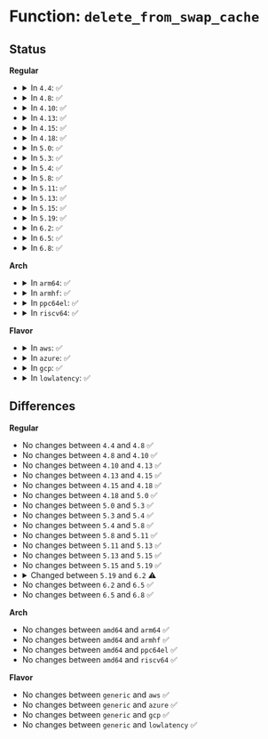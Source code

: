 # Function: <code>delete_from_swap_cache</code>

## Status
<b>Regular</b>
<ul>
<li>
<details>
<summary>In <code>4.4</code>: ✅</summary>

```c
void delete_from_swap_cache(struct page *page);
```

**Collision:** Unique Global

**Inline:** No

**Transformation:** False

**Instances:**

```
In mm/swap_state.c (ffffffff811d2910)
Location: mm/swap_state.c:212
Inline: False
Direct callers:
  - mm/shmem.c:shmem_getpage_gfp
  - mm/shmem.c:shmem_getpage_gfp
  - mm/shmem.c:shmem_unuse
  - mm/shmem.c:shmem_unuse
  - mm/swapfile.c:reuse_swap_page
  - mm/swapfile.c:free_swap_and_cache
  - mm/swapfile.c:try_to_unuse
  - mm/memory-failure.c:me_swapcache_clean
```
**Symbols:**

```
ffffffff811d2910-ffffffff811d2974: delete_from_swap_cache (STB_GLOBAL)
```
</details>
</li>
<li>
<details>
<summary>In <code>4.8</code>: ✅</summary>

```c
void delete_from_swap_cache(struct page *page);
```

**Collision:** Unique Global

**Inline:** No

**Transformation:** False

**Instances:**

```
In mm/swap_state.c (ffffffff811f05f0)
Location: mm/swap_state.c:216
Inline: False
Direct callers:
  - mm/shmem.c:shmem_getpage_gfp
  - mm/shmem.c:shmem_getpage_gfp
  - mm/shmem.c:shmem_unuse
  - mm/shmem.c:shmem_unuse
  - mm/shmem.c:shmem_unuse
  - mm/swapfile.c:try_to_unuse
  - mm/swapfile.c:free_swap_and_cache
  - mm/swapfile.c:reuse_swap_page
  - mm/memory-failure.c:me_swapcache_clean
```
**Symbols:**

```
ffffffff811f05f0-ffffffff811f0695: delete_from_swap_cache (STB_GLOBAL)
```
</details>
</li>
<li>
<details>
<summary>In <code>4.10</code>: ✅</summary>

```c
void delete_from_swap_cache(struct page *page);
```

**Collision:** Unique Global

**Inline:** No

**Transformation:** False

**Instances:**

```
In mm/swap_state.c (ffffffff81200fc0)
Location: mm/swap_state.c:218
Inline: False
Direct callers:
  - mm/shmem.c:shmem_getpage_gfp
  - mm/shmem.c:shmem_getpage_gfp
  - mm/shmem.c:shmem_unuse
  - mm/shmem.c:shmem_unuse
  - mm/shmem.c:shmem_unuse
  - mm/swapfile.c:try_to_unuse
  - mm/swapfile.c:free_swap_and_cache
  - mm/swapfile.c:reuse_swap_page
  - mm/memory-failure.c:me_swapcache_clean
```
**Symbols:**

```
ffffffff81200fc0-ffffffff81201065: delete_from_swap_cache (STB_GLOBAL)
```
</details>
</li>
<li>
<details>
<summary>In <code>4.13</code>: ✅</summary>

```c
void delete_from_swap_cache(struct page *page);
```

**Collision:** Unique Global

**Inline:** No

**Transformation:** False

**Instances:**

```
In mm/swap_state.c (ffffffff8120be20)
Location: mm/swap_state.c:236
Inline: False
Direct callers:
  - mm/vmscan.c:shrink_page_list
  - mm/shmem.c:shmem_getpage_gfp
  - mm/shmem.c:shmem_getpage_gfp
  - mm/shmem.c:shmem_unuse
  - mm/shmem.c:shmem_unuse
  - mm/shmem.c:shmem_unuse
  - mm/swapfile.c:try_to_unuse
  - mm/swapfile.c:free_swap_and_cache
  - mm/swapfile.c:reuse_swap_page
  - mm/memory-failure.c:me_swapcache_clean
```
**Symbols:**

```
ffffffff8120be20-ffffffff8120beaf: delete_from_swap_cache (STB_GLOBAL)
```
</details>
</li>
<li>
<details>
<summary>In <code>4.15</code>: ✅</summary>

```c
void delete_from_swap_cache(struct page *page);
```

**Collision:** Unique Global

**Inline:** No

**Transformation:** False

**Instances:**

```
In mm/swap_state.c (ffffffff81225420)
Location: mm/swap_state.c:267
Inline: False
Direct callers:
  - mm/shmem.c:shmem_getpage_gfp
  - mm/shmem.c:shmem_getpage_gfp
  - mm/shmem.c:shmem_unuse
  - mm/shmem.c:shmem_unuse
  - mm/shmem.c:shmem_unuse
  - mm/swapfile.c:try_to_unuse
  - mm/swapfile.c:free_swap_and_cache
  - mm/swapfile.c:reuse_swap_page
  - mm/memory-failure.c:me_swapcache_clean
```
**Symbols:**

```
ffffffff81225420-ffffffff812254ad: delete_from_swap_cache (STB_GLOBAL)
```
</details>
</li>
<li>
<details>
<summary>In <code>4.18</code>: ✅</summary>

```c
void delete_from_swap_cache(struct page *page);
```

**Collision:** Unique Global

**Inline:** No

**Transformation:** False

**Instances:**

```
In mm/swap_state.c (ffffffff812479c0)
Location: mm/swap_state.c:264
Inline: False
Direct callers:
  - mm/shmem.c:shmem_getpage_gfp
  - mm/shmem.c:shmem_getpage_gfp
  - mm/shmem.c:shmem_unuse
  - mm/shmem.c:shmem_unuse
  - mm/shmem.c:shmem_unuse
  - mm/swapfile.c:try_to_unuse
  - mm/swapfile.c:free_swap_and_cache
  - mm/swapfile.c:reuse_swap_page
  - mm/memory-failure.c:me_swapcache_clean
```
**Symbols:**

```
ffffffff812479c0-ffffffff81247a4d: delete_from_swap_cache (STB_GLOBAL)
```
</details>
</li>
<li>
<details>
<summary>In <code>5.0</code>: ✅</summary>

```c
void delete_from_swap_cache(struct page *page);
```

**Collision:** Unique Global

**Inline:** No

**Transformation:** False

**Instances:**

```
In mm/swap_state.c (ffffffff8125bf80)
Location: mm/swap_state.c:243
Inline: False
Direct callers:
  - mm/shmem.c:shmem_getpage_gfp
  - mm/shmem.c:shmem_getpage_gfp
  - mm/shmem.c:shmem_unuse
  - mm/shmem.c:shmem_unuse
  - mm/shmem.c:shmem_unuse
  - mm/swapfile.c:try_to_unuse
  - mm/swapfile.c:reuse_swap_page
  - mm/memory-failure.c:me_swapcache_clean
```
**Symbols:**

```
ffffffff8125bf80-ffffffff8125c012: delete_from_swap_cache (STB_GLOBAL)
```
</details>
</li>
<li>
<details>
<summary>In <code>5.3</code>: ✅</summary>

```c
void delete_from_swap_cache(struct page *page);
```

**Collision:** Unique Global

**Inline:** No

**Transformation:** False

**Instances:**

```
In mm/swap_state.c (ffffffff81277150)
Location: mm/swap_state.c:244
Inline: False
Direct callers:
  - mm/shmem.c:shmem_swapin_page
  - mm/shmem.c:shmem_swapin_page
  - mm/swapfile.c:reuse_swap_page
  - mm/memory-failure.c:me_swapcache_clean
```
**Symbols:**

```
ffffffff81277150-ffffffff812771df: delete_from_swap_cache (STB_GLOBAL)
```
</details>
</li>
<li>
<details>
<summary>In <code>5.4</code>: ✅</summary>

```c
void delete_from_swap_cache(struct page *page);
```

**Collision:** Unique Global

**Inline:** No

**Transformation:** False

**Instances:**

```
In mm/swap_state.c (ffffffff81286c30)
Location: mm/swap_state.c:244
Inline: False
Direct callers:
  - mm/shmem.c:shmem_swapin_page
  - mm/shmem.c:shmem_swapin_page
  - mm/swapfile.c:reuse_swap_page
  - mm/memory-failure.c:me_swapcache_clean
```
**Symbols:**

```
ffffffff81286c30-ffffffff81286cbf: delete_from_swap_cache (STB_GLOBAL)
```
</details>
</li>
<li>
<details>
<summary>In <code>5.8</code>: ✅</summary>

```c
void delete_from_swap_cache(struct page *page);
```

**Collision:** Unique Global

**Inline:** No

**Transformation:** False

**Instances:**

```
In mm/swap_state.c (ffffffff812b91b0)
Location: mm/swap_state.c:243
Inline: False
Direct callers:
  - mm/shmem.c:shmem_swapin_page
  - mm/swap_state.c:__read_swap_cache_async
  - mm/swapfile.c:reuse_swap_page
  - mm/memory-failure.c:me_swapcache_clean
```
**Symbols:**

```
ffffffff812b91b0-ffffffff812b923f: delete_from_swap_cache (STB_GLOBAL)
```
</details>
</li>
<li>
<details>
<summary>In <code>5.11</code>: ✅</summary>

```c
void delete_from_swap_cache(struct page *page);
```

**Collision:** Unique Global

**Inline:** No

**Transformation:** False

**Instances:**

```
In mm/swap_state.c (ffffffff812c4970)
Location: mm/swap_state.c:272
Inline: False
Direct callers:
  - mm/shmem.c:shmem_swapin_page
  - mm/swap_state.c:__read_swap_cache_async
  - mm/swapfile.c:reuse_swap_page
  - mm/memory-failure.c:me_swapcache_clean
```
**Symbols:**

```
ffffffff812c4970-ffffffff812c49ff: delete_from_swap_cache (STB_GLOBAL)
```
</details>
</li>
<li>
<details>
<summary>In <code>5.13</code>: ✅</summary>

```c
void delete_from_swap_cache(struct page *page);
```

**Collision:** Unique Global

**Inline:** No

**Transformation:** False

**Instances:**

```
In mm/swap_state.c (ffffffff812cb620)
Location: mm/swap_state.c:243
Inline: False
Direct callers:
  - mm/shmem.c:shmem_swapin_page
  - mm/swapfile.c:reuse_swap_page
  - mm/memory-failure.c:me_swapcache_clean
```
**Symbols:**

```
ffffffff812cb620-ffffffff812cb6b0: delete_from_swap_cache (STB_GLOBAL)
```
</details>
</li>
<li>
<details>
<summary>In <code>5.15</code>: ✅</summary>

```c
void delete_from_swap_cache(struct page *page);
```

**Collision:** Unique Global

**Inline:** No

**Transformation:** False

**Instances:**

```
In mm/swap_state.c (ffffffff813106f0)
Location: mm/swap_state.c:240
Inline: False
Direct callers:
  - mm/shmem.c:shmem_swapin_page
  - mm/swapfile.c:reuse_swap_page
  - mm/memory-failure.c:me_swapcache_clean
```
**Symbols:**

```
ffffffff813106f0-ffffffff8131079d: delete_from_swap_cache (STB_GLOBAL)
```
</details>
</li>
<li>
<details>
<summary>In <code>5.19</code>: ✅</summary>

```c
void delete_from_swap_cache(struct page *page);
```

**Collision:** Unique Global

**Inline:** No

**Transformation:** False

**Instances:**

```
In mm/swap_state.c (ffffffff8137b3e0)
Location: mm/swap_state.c:245
Inline: False
Direct callers:
  - mm/shmem.c:shmem_swapin_folio
  - mm/shmem.c:shmem_swapin_folio
  - mm/swapfile.c:try_to_free_swap
  - mm/memory-failure.c:me_swapcache_clean
```
**Symbols:**

```
ffffffff8137b3e0-ffffffff8137b4bc: delete_from_swap_cache (STB_GLOBAL)
```
</details>
</li>
<li>
<details>
<summary>In <code>6.2</code>: ✅</summary>

```c
void delete_from_swap_cache(struct folio *folio);
```

**Collision:** Unique Global

**Inline:** No

**Transformation:** False

**Instances:**

```
In mm/swap_state.c (ffffffff813f8d80)
Location: mm/swap_state.c:231
Inline: False
Direct callers:
  - mm/shmem.c:shmem_swapin_folio
  - mm/shmem.c:shmem_swapin_folio
  - mm/swapfile.c:folio_free_swap
  - mm/memory-failure.c:me_swapcache_clean
```
**Symbols:**

```
ffffffff813f8d80-ffffffff813f8e2b: delete_from_swap_cache (STB_GLOBAL)
```
</details>
</li>
<li>
<details>
<summary>In <code>6.5</code>: ✅</summary>

```c
void delete_from_swap_cache(struct folio *folio);
```

**Collision:** Unique Global

**Inline:** No

**Transformation:** False

**Instances:**

```
In mm/swap_state.c (ffffffff8142bb50)
Location: mm/swap_state.c:234
Inline: False
Direct callers:
  - mm/shmem.c:shmem_swapin_folio
  - mm/shmem.c:shmem_swapin_folio
  - mm/swapfile.c:folio_free_swap
  - mm/zswap.c:zswap_writeback_entry
  - mm/memory-failure.c:me_swapcache_clean
```
**Symbols:**

```
ffffffff8142bb50-ffffffff8142bbfb: delete_from_swap_cache (STB_GLOBAL)
```
</details>
</li>
<li>
<details>
<summary>In <code>6.8</code>: ✅</summary>

```c
void delete_from_swap_cache(struct folio *folio);
```

**Collision:** Unique Global

**Inline:** No

**Transformation:** False

**Instances:**

```
In mm/swap_state.c (ffffffff814652b0)
Location: mm/swap_state.c:234
Inline: False
Direct callers:
  - mm/shmem.c:shmem_swapin_folio
  - mm/shmem.c:shmem_swapin_folio
  - mm/swapfile.c:folio_free_swap
  - mm/zswap.c:zswap_writeback_entry
  - mm/memory-failure.c:me_swapcache_clean
```
**Symbols:**

```
ffffffff814652b0-ffffffff81465358: delete_from_swap_cache (STB_GLOBAL)
```
</details>
</li>
</ul>
<b>Arch</b>
<ul>
<li>
<details>
<summary>In <code>arm64</code>: ✅</summary>

```c
void delete_from_swap_cache(struct page *page);
```

**Collision:** Unique Global

**Inline:** No

**Transformation:** False

**Instances:**

```
In mm/swap_state.c (ffff8000103214f0)
Location: mm/swap_state.c:244
Inline: False
Direct callers:
  - mm/shmem.c:shmem_swapin_page
  - mm/shmem.c:shmem_swapin_page
  - mm/swapfile.c:reuse_swap_page
  - mm/memory-failure.c:me_swapcache_clean
```
**Symbols:**

```
ffff8000103214f0-ffff800010321600: delete_from_swap_cache (STB_GLOBAL)
```
</details>
</li>
<li>
<details>
<summary>In <code>armhf</code>: ✅</summary>

```c
void delete_from_swap_cache(struct page *page);
```

**Collision:** Unique Global

**Inline:** No

**Transformation:** False

**Instances:**

```
In mm/swap_state.c (c0539d70)
Location: mm/swap_state.c:244
Inline: False
Direct callers:
  - mm/shmem.c:shmem_swapin_page
  - mm/shmem.c:shmem_swapin_page
  - mm/swapfile.c:reuse_swap_page
```
**Symbols:**

```
c0539d70-c0539e08: delete_from_swap_cache (STB_GLOBAL)
```
</details>
</li>
<li>
<details>
<summary>In <code>ppc64el</code>: ✅</summary>

```c
void delete_from_swap_cache(struct page *page);
```

**Collision:** Unique Global

**Inline:** No

**Transformation:** False

**Instances:**

```
In mm/swap_state.c (c0000000003f6b30)
Location: mm/swap_state.c:244
Inline: False
Direct callers:
  - mm/shmem.c:shmem_swapin_page
  - mm/shmem.c:shmem_swapin_page
  - mm/swapfile.c:reuse_swap_page
  - mm/memory-failure.c:me_swapcache_clean
```
**Symbols:**

```
c0000000003f6b30-c0000000003f6c74: delete_from_swap_cache (STB_GLOBAL)
```
</details>
</li>
<li>
<details>
<summary>In <code>riscv64</code>: ✅</summary>

```c
void delete_from_swap_cache(struct page *page);
```

**Collision:** Unique Global

**Inline:** No

**Transformation:** False

**Instances:**

```
In mm/swap_state.c (ffffffe000222854)
Location: mm/swap_state.c:244
Inline: False
Direct callers:
  - mm/shmem.c:shmem_swapin_page
  - mm/shmem.c:shmem_swapin_page
  - mm/swapfile.c:reuse_swap_page
```
**Symbols:**

```
ffffffe000222854-ffffffe00022291a: delete_from_swap_cache (STB_GLOBAL)
```
</details>
</li>
</ul>
<b>Flavor</b>
<ul>
<li>
<details>
<summary>In <code>aws</code>: ✅</summary>

```c
void delete_from_swap_cache(struct page *page);
```

**Collision:** Unique Global

**Inline:** No

**Transformation:** False

**Instances:**

```
In mm/swap_state.c (ffffffff8127f280)
Location: mm/swap_state.c:244
Inline: False
Direct callers:
  - mm/shmem.c:shmem_swapin_page
  - mm/shmem.c:shmem_swapin_page
  - mm/swapfile.c:reuse_swap_page
  - mm/memory-failure.c:me_swapcache_clean
```
**Symbols:**

```
ffffffff8127f280-ffffffff8127f30f: delete_from_swap_cache (STB_GLOBAL)
```
</details>
</li>
<li>
<details>
<summary>In <code>azure</code>: ✅</summary>

```c
void delete_from_swap_cache(struct page *page);
```

**Collision:** Unique Global

**Inline:** No

**Transformation:** False

**Instances:**

```
In mm/swap_state.c (ffffffff812710a0)
Location: mm/swap_state.c:244
Inline: False
Direct callers:
  - mm/shmem.c:shmem_swapin_page
  - mm/shmem.c:shmem_swapin_page
  - mm/swapfile.c:reuse_swap_page
  - mm/memory-failure.c:me_swapcache_clean
```
**Symbols:**

```
ffffffff812710a0-ffffffff81271129: delete_from_swap_cache (STB_GLOBAL)
```
</details>
</li>
<li>
<details>
<summary>In <code>gcp</code>: ✅</summary>

```c
void delete_from_swap_cache(struct page *page);
```

**Collision:** Unique Global

**Inline:** No

**Transformation:** False

**Instances:**

```
In mm/swap_state.c (ffffffff8127d020)
Location: mm/swap_state.c:244
Inline: False
Direct callers:
  - mm/shmem.c:shmem_swapin_page
  - mm/shmem.c:shmem_swapin_page
  - mm/swapfile.c:reuse_swap_page
  - mm/memory-failure.c:me_swapcache_clean
```
**Symbols:**

```
ffffffff8127d020-ffffffff8127d0af: delete_from_swap_cache (STB_GLOBAL)
```
</details>
</li>
<li>
<details>
<summary>In <code>lowlatency</code>: ✅</summary>

```c
void delete_from_swap_cache(struct page *page);
```

**Collision:** Unique Global

**Inline:** No

**Transformation:** False

**Instances:**

```
In mm/swap_state.c (ffffffff8128cbe0)
Location: mm/swap_state.c:244
Inline: False
Direct callers:
  - mm/shmem.c:shmem_swapin_page
  - mm/shmem.c:shmem_swapin_page
  - mm/swapfile.c:reuse_swap_page
  - mm/memory-failure.c:me_swapcache_clean
```
**Symbols:**

```
ffffffff8128cbe0-ffffffff8128cc66: delete_from_swap_cache (STB_GLOBAL)
```
</details>
</li>
</ul>

## Differences
<b>Regular</b>
<ul>
<li>
No changes between <code>4.4</code> and <code>4.8</code> ✅
</li>
<li>
No changes between <code>4.8</code> and <code>4.10</code> ✅
</li>
<li>
No changes between <code>4.10</code> and <code>4.13</code> ✅
</li>
<li>
No changes between <code>4.13</code> and <code>4.15</code> ✅
</li>
<li>
No changes between <code>4.15</code> and <code>4.18</code> ✅
</li>
<li>
No changes between <code>4.18</code> and <code>5.0</code> ✅
</li>
<li>
No changes between <code>5.0</code> and <code>5.3</code> ✅
</li>
<li>
No changes between <code>5.3</code> and <code>5.4</code> ✅
</li>
<li>
No changes between <code>5.4</code> and <code>5.8</code> ✅
</li>
<li>
No changes between <code>5.8</code> and <code>5.11</code> ✅
</li>
<li>
No changes between <code>5.11</code> and <code>5.13</code> ✅
</li>
<li>
No changes between <code>5.13</code> and <code>5.15</code> ✅
</li>
<li>
No changes between <code>5.15</code> and <code>5.19</code> ✅
</li>
<li>
<details>
<summary>Changed between <code>5.19</code> and <code>6.2</code> ⚠️</summary>
<ul>
<li>
<b>Param added. </b>
<code>struct folio *folio</code>
</li>
<li>
<b>Param removed. </b>
<code>struct page *page</code>
</li>
</ul>
</details>
</li>
<li>
No changes between <code>6.2</code> and <code>6.5</code> ✅
</li>
<li>
No changes between <code>6.5</code> and <code>6.8</code> ✅
</li>
</ul>
<b>Arch</b>
<ul>
<li>
No changes between <code>amd64</code> and <code>arm64</code> ✅
</li>
<li>
No changes between <code>amd64</code> and <code>armhf</code> ✅
</li>
<li>
No changes between <code>amd64</code> and <code>ppc64el</code> ✅
</li>
<li>
No changes between <code>amd64</code> and <code>riscv64</code> ✅
</li>
</ul>
<b>Flavor</b>
<ul>
<li>
No changes between <code>generic</code> and <code>aws</code> ✅
</li>
<li>
No changes between <code>generic</code> and <code>azure</code> ✅
</li>
<li>
No changes between <code>generic</code> and <code>gcp</code> ✅
</li>
<li>
No changes between <code>generic</code> and <code>lowlatency</code> ✅
</li>
</ul>
